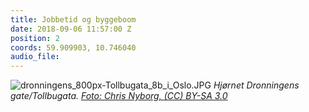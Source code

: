 ```yaml
---
title: Jobbetid og byggeboom
date: 2018-09-06 11:57:00 Z
position: 2
coords: 59.909903, 10.746040
audio_file: 
---
```


![dronningens_800px-Tollbugata_8b_i_Oslo.JPG](/uploads/dronningens_800px-Tollbugata_8b_i_Oslo.JPG)
*Hjørnet Dronningens gate/Tollbugata. [Foto: Chris Nyborg, (CC) BY-SA 3.0](https://lokalhistoriewiki.no/wiki/Fil:Tollbugata_8b_i_Oslo.JPG)*